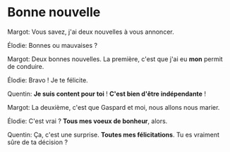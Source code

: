 # Bonne nouvelle

Margot: Vous savez, j'ai deux nouvelles à vous annoncer.

Élodie: Bonnes ou mauvaises ?

Margot: Deux bonnes nouvelles. La première, c'est que j'ai eu **mon** permit de conduire.

Élodie: Bravo ! Je te félicite.

Quentin: **Je suis content pour toi** ! **C'est bien d'être indépendante** !

Margot: La deuxième, c'est que Gaspard et moi, nous allons nous marier.

Élodie: C'est vrai ? **Tous mes voeux de bonheur**, alors.

Quentin: Ça, c'est une surprise. **Toutes mes félicitations**. Tu es vraiment sûre de ta décision ?

